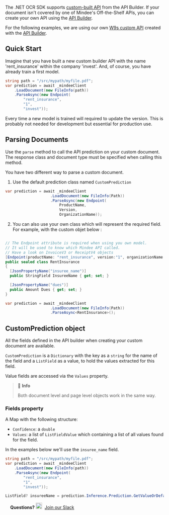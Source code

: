 The .NET OCR SDK supports [custom-built API](https://developers.mindee.com/docs/build-your-first-document-parsing-api) from the API Builder. If your document isn't covered by one of Mindee's Off-the-Shelf APIs, you can create your own API using the [API Builder](https://developers.mindee.com/docs/overview).

For the following examples, we are using our own [W9s custom API](https://developers.mindee.com/docs/w9-forms-ocr) created with the [API Builder](https://developers.mindee.com/docs/overview).

## Quick Start

Imagine that you have built a new custom builder API with the name 'rent_insurance' within the company 'invest'.
And, of course, you have already train a first model.

```csharp
string path = "/src/mypath/myfile.pdf";
var prediction = await _mindeeClient
    .LoadDocument(new FileInfo(path))
    .ParseAsync(new Endpoint(
        "rent_insurance",
        "1", 
        "invest"));
```

Every time a new model is trained will required to update the version. This is probably not needed for development but essential for production use.

## Parsing Documents
Use the `parse` method to call the API prediction on your custom document.
The response class and document type must be specified when calling this method.

You have two different way to parse a custom document.

1. Use the default prediction class named ``CustomPrediction`` 
```csharp
var prediction = await _mindeeClient
                    .LoadDocument(new FileInfo(Path))
                    .ParseAsync(new Endpoint(
                        ProductName,
                        Version, 
                        OrganizationName));
```

2. You can also use your own class which will represent the required field. For example, with the custom objet below :
```csharp

// The Endpoint attribute is required when using you own model.
// It will be used to know which Mindee API called.
// Have a look on InvoiceV3 or ReceiptV4 objects
[Endpoint(productName: "rent_insurance", version:"1", organizationName:"invest")]
public sealed class RentInsurance
{
  [JsonPropertyName("insuree_name")]
  public StringField InsureeName { get; set; }

  [JsonPropertyName("dues")]
  public Amount Dues { get; set; }
}

var prediction = await _mindeeClient
                    .LoadDocument(new FileInfo(Path))
                    .ParseAsync<RentInsurance>();
```

## CustomPrediction object
All the fields defined in the API builder when creating your custom document are available.

`CustomPrediction` is a `Dictionary` with the key as a `string` for the name of the field and a `ListField` as a value, to hold the values extracted for this field. 

Value fields are accessed via the `Values` property.

> 📘 **Info**
>
> Both document level and page level objects work in the same way.

### Fields property
A Map with the following structure:
* `Confidence`: a `double`
* `Values`: a list of `ListFieldValue` which containing a list of all values found for the field.

In the examples below we'll use the `insuree_name` field.

```csharp
string path = "/src/mypath/myfile.pdf";
var prediction = await _mindeeClient
    .LoadDocument(new FileInfo(path))
    .ParseAsync(new Endpoint(
        "rent_insurance",
        "1", 
        "invest"));

ListField? insureeName = prediction.Inference.Prediction.GetValueOrDefault("insuree_name");
```

&nbsp;
&nbsp;
**Questions?**
<img alt="Slack Logo Icon" style="display:inline!important" src="https://files.readme.io/5b83947-Slack.png" width="20" height="20">&nbsp;&nbsp;[Join our Slack](https://slack.mindee.com)
